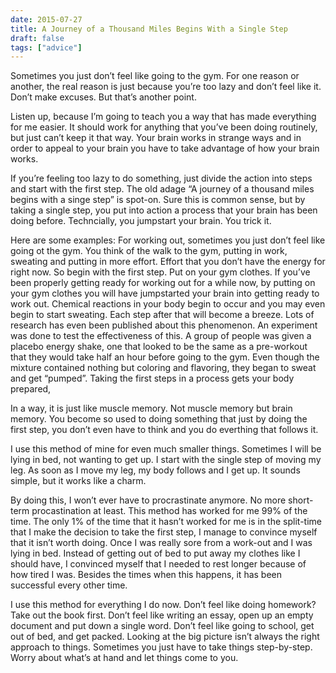 ```yaml
---
date: 2015-07-27
title: A Journey of a Thousand Miles Begins With a Single Step
draft: false
tags: ["advice"]
---
```


Sometimes you just don’t feel like going to the gym. For one reason or another, the real reason is just because you’re too lazy and don’t feel like it. Don’t make excuses. But that’s another point.

Listen up, because I’m going to teach you a way that has made everything for me easier. It should work for anything that you’ve been doing routinely, but just can’t keep it that way. Your brain works in strange ways and in order to appeal to your brain you have to take advantage of how your brain works.

If you’re feeling too lazy to do something, just divide the action into steps and start with the first step. The old adage “A journey of a thousand miles begins with a singe step” is spot-on. Sure this is common sense, but by taking a single step, you put into action a process that your brain has been doing before. Techncially, you jumpstart your brain. You trick it.

Here are some examples:
For working out, sometimes you just don’t feel like going ot the gym. You think of the walk to the gym, putting in work, sweating and putting in more effort. Effort that you don’t have the energy for right now. So begin with the first step. Put on your gym clothes. If you’ve been properly getting ready for working out for a while now, by putting on your gym clothes you will have jumpstarted your brain into getting ready to work out. Chemical reactions in your body begin to occur and you may even begin to start sweating. Each step after that will become a breeze. Lots of research has even been published about this phenomenon. An experiment was done to test the effectiveness of this. A group of people was given a placebo energy shake, one that looked to be the same as a pre-workout that they would take half an hour before going to the gym. Even though the mixture contained nothing but coloring and flavoring, they began to sweat and get “pumped”. Taking the first steps in a process gets your body prepared,

In a way, it is just like muscle memory. Not muscle memory but brain memory. You become so used to doing something that just by doing the first step, you don’t even have to think and you do everthing that follows it.

I use this method of mine for even much smaller things. Sometimes I will be lying in bed, not wanting to get up. I start with the single step of moving my leg. As soon as I move my leg, my body follows and I get up. It sounds simple, but it works like a charm.

By doing this, I won’t ever have to procrastinate anymore. No more short-term procastination at least. This method has worked for me 99% of the time. The only 1% of the time that it hasn’t worked for me is in the split-time that I make the decision to take the first step, I manage to convince myself that it isn’t worth doing. Once I was really sore from a work-out and I was lying in bed. Instead of getting out of bed to put away my clothes like I should have, I convinced myself that I needed to rest longer because of how tired I was. Besides the times when this happens, it has been successful every other time.

I use this method for everything I do now. Don’t feel like doing homework? Take out the book first. Don’t feel like writing an essay, open up an empty document and put down a single word. Don’t feel like going to school, get out of bed, and get packed. Looking at the big picture isn’t always the right approach to things. Sometimes you just have to take things step-by-step. Worry about what’s at hand and let things come to you.
